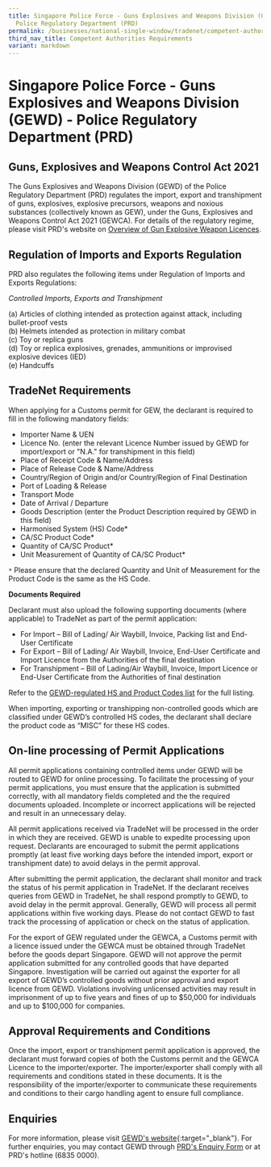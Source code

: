 ```yaml
---
title: Singapore Police Force - Guns Explosives and Weapons Division (GEWD) -
  Police Regulatory Department (PRD)
permalink: /businesses/national-single-window/tradenet/competent-authorities-requirements/spf-guns-explosives-and-weapons/
third_nav_title: Competent Authorities Requirements
variant: markdown
---
```

# Singapore Police Force - Guns Explosives and Weapons Division (GEWD) - Police Regulatory Department (PRD)

## Guns, Explosives and Weapons Control Act 2021

The Guns Explosives and Weapons Division (GEWD) of the Police Regulatory Department (PRD) regulates the import, export and transhipment of guns, explosives, explosive precursors, weapons and noxious substances (collectively known as GEW), under the Guns, Explosives and Weapons Control Act 2021 (GEWCA). For details of the regulatory regime, please visit PRD's website on [Overview of Gun Explosive Weapon Licences](https://www.police.gov.sg/e-Services/Police-Licences/Overview-of-Gun-Explosive-Weapon-Licences).

## Regulation of Imports and Exports Regulation

PRD also regulates the following items under Regulation of Imports and Exports Regulations:


*Controlled Imports, Exports and Transhipment*

(a) Articles of clothing intended as protection against attack, including bullet-proof vests  
(b) Helmets intended as protection in military combat  
(c) Toy or replica guns  
(d) Toy or replica explosives, grenades, ammunitions or improvised explosive devices (IED)  
(e) Handcuffs

## TradeNet Requirements

When applying for a Customs permit for GEW, the declarant is required to fill in the following mandatory fields:

-   Importer Name & UEN
-   Licence No. (enter the relevant Licence Number issued by GEWD for import/export or "N.A." for transhipment in this field)
-   Place of Receipt Code & Name/Address
-   Place of Release Code & Name/Address
-   Country/Region of Origin and/or Country/Region of Final Destination
-   Port of Loading & Release
-   Transport Mode
-   Date of Arrival / Departure
-   Goods Description (enter the Product Description required by GEWD in this field)
-   Harmonised System (HS) Code*
-   CA/SC Product Code*
-   Quantity of CA/SC Product*
-   Unit Measurement of Quantity of CA/SC Product*

`*` Please ensure that the declared Quantity and Unit of Measurement for the Product Code is the same as the HS Code.

**Documents Required**

Declarant must also upload the following supporting documents (where applicable) to TradeNet as part of the permit application:

-   For Import – Bill of Lading/ Air Waybill, Invoice, Packing list and End-User Certificate
-   For Export – Bill of Lading/ Air Waybill, Invoice, End-User Certificate and Import Licence from the Authorities of the final destination
-   For Transhipment – Bill of Lading/Air Waybill, Invoice, Import Licence or End-User Certificate from the Authorities of final destination

Refer to the [GEWD-regulated HS and Product Codes list](https://www.tradenet.gov.sg/tradenet/portlets/search/searchHSCA/searchInitHSCA.do) for the full listing.

When importing, exporting or transhipping non-controlled goods which are classified under GEWD’s controlled HS codes, the declarant shall declare the product code as “MISC” for these HS codes.

## On-line processing of Permit Applications

All permit applications containing controlled items under GEWD will be routed to GEWD for online processing. To facilitate the processing of your permit applications, you must ensure that the application is submitted correctly, with all mandatory fields completed and the the required documents uploaded. Incomplete or incorrect applications will be rejected and result in an unnecessary delay.

All permit applications received via TradeNet will be processed in the order in which they are received. GEWD is unable to expedite processing upon request. Declarants are encouraged to submit the permit applications promptly (at least five working days before the intended import, export or transhipment date) to avoid delays in the permit approval.

After submitting the permit application, the declarant shall monitor and track the status of his permit application in TradeNet. If the declarant receives queries from GEWD in TradeNet, he shall respond promptly to GEWD, to avoid delay in the permit approval. Generally, GEWD will process all permit applications within five working days. Please do not contact GEWD to fast track the processing of application or check on the status of application.

For the export of GEW regulated under the GEWCA, a Customs permit with a licence issued under the GEWCA must be obtained through TradeNet before the goods depart Singapore. GEWD will not approve the permit application submitted for any controlled goods that have departed Singapore. Investigation will be carried out against the exporter for all export of GEWD’s controlled goods without prior approval and export licence from GEWD. Violations involving unlicensed activities may result in imprisonment of up to five years and fines of up to $50,000 for individuals and up to $100,000 for companies.

## Approval Requirements and Conditions

Once the import, export or transhipment permit application is approved, the declarant must forward copies of both the Customs permit and the GEWCA Licence to the importer/exporter. The importer/exporter shall comply with all requirements and conditions stated in these documents. It is the responsibility of the importer/exporter to communicate these requirements and conditions to their cargo handling agent to ensure full compliance.

## Enquiries

For more information, please visit [GEWD's website](https://www.police.gov.sg/e-services){:target="_blank"}. For further enquiries, you may contact GEWD through [PRD's Enquiry Form](https://www.go.gov.sg/spf-prd) or at PRD's hotline (6835 0000).